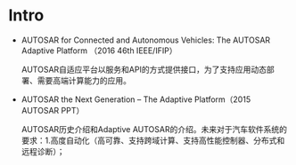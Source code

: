 # Intro

* AUTOSAR for Connected and Autonomous Vehicles: The AUTOSAR Adaptive Platform （2016 46th IEEE/IFIP）

  AUTOSAR自适应平台以服务和API的方式提供接口，为了支持应用动态部署、需要高端计算能力的应用。

* AUTOSAR the Next Generation – The Adaptive Platform（2015 AUTOSAR PPT）

  AUTOSAR历史介绍和Adaptive AUTOSAR的介绍。未来对于汽车软件系统的要求：1.高度自动化（高可靠、支持跨域计算、支持高性能控制器、分布式和远程诊断）；



